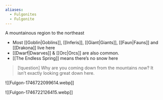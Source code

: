 ```yaml
---
aliases:
  - Fulgonites
  - Fulgonite
---
```


A mountainous region to the northeast
* Most [[Goblin|Goblins]], [[Inferis]], [[Giant|Giants]], [[Faun|Fauns]] and [[Drakona]] live here
* [[Dwarf|Dwarves]] & [[Orc|Orcs]] are also common.
* [[The Endless Spring]] means there’s no snow here

> [!question] Why are you coming down from the mountains *now*?  It isn’t exactly looking great down here.

![[Fulgon-1746722099614.webp]]

![[Fulgon-1746722126415.webp]]
